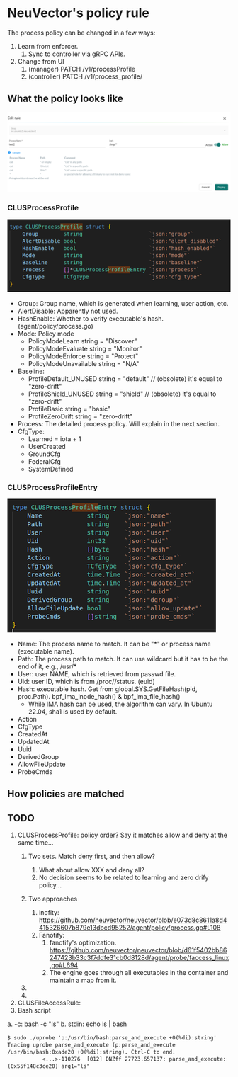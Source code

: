 # NeuVector's policy rule

The process policy can be changed in a few ways:

1. Learn from enforcer.
   1. Sync to controller via gRPC APIs.
2. Change from UI
   1. (manager) PATCH /v1/processProfile
   2. (controller) PATCH /v1/process_profile/<group name>

## What the policy looks like

![UI](image.png)

### CLUSProcessProfile

![CLUSProcessProfile](image-2.png)

- Group: Group name, which is generated when learning, user action, etc.
- AlertDisable: Apparently not used.
- HashEnable: Whether to verify executable's hash. (agent/policy/process.go)
- Mode: Policy mode
  - PolicyModeLearn       string = "Discover"
  - PolicyModeEvaluate    string = "Monitor"
  - PolicyModeEnforce     string = "Protect"
  - PolicyModeUnavailable string = "N/A"
- Baseline:
  - ProfileDefault_UNUSED string = "default" // (obsolete) it's equal to "zero-drift"
  - ProfileShield_UNUSED  string = "shield"  // (obsolete) it's equal to "zero-drift"
  - ProfileBasic          string = "basic"
  - ProfileZeroDrift      string = "zero-drift"
- Process: The detailed process policy.  Will explain in the next section.
- CfgType:
  - Learned = iota + 1
  - UserCreated
  - GroundCfg
  - FederalCfg
  - SystemDefined

### CLUSProcessProfileEntry

![CLUSProcessProfileEntry](image-1.png)

- Name:  The process name to match.  It can be "*" or process name (executable name). 
- Path:  The process path to match.  It can use wildcard but it has to be the end of it, e.g., /usr/*
- User: user NAME, which is retrieved from passwd file.  
- Uid:  user ID, which is from /proc/<pid>/status. (euid)
- Hash: executable hash.  Get from global.SYS.GetFileHash(pid, proc.Path). bpf_ima_inode_hash() & bpf_ima_file_hash()
  - While IMA hash can be used, the algorithm can vary.  In Ubuntu 22.04, sha1 is used by default.
- Action
- CfgType
- CreatedAt
- UpdatedAt
- Uuid
- DerivedGroup
- AllowFileUpdate
- ProbeCmds

## How policies are matched

## TODO

1. CLUSProcessProfile: policy order? Say it matches allow and deny at the same time...
   1. Two sets.  Match deny first, and then allow?
      1. What about allow XXX and deny all?
      2. No decision seems to be related to learning and zero drify policy...
   2. Two approaches
      1. inofity: https://github.com/neuvector/neuvector/blob/e073d8c8611a8d4415326607b879e13dbcd95252/agent/policy/process.go#L108
      2. Fanotify:
         1. fanotify's optimization.  https://github.com/neuvector/neuvector/blob/d61f5402bb86247423b33c3f7ddfe31cb0d8128d/agent/probe/faccess_linux.go#L694
         2. The engine goes through all executables in the container and maintain a map from it.  

   3. 
   4. 
2. CLUSFileAccessRule: 
3. Bash script

  a. -c: bash -c "ls"
  b. stdin: echo ls | bash
  
```
$ sudo ./uprobe 'p:/usr/bin/bash:parse_and_execute +0(%di):string'
Tracing uprobe parse_and_execute (p:parse_and_execute /usr/bin/bash:0xade20 +0(%di):string). Ctrl-C to end.
           <...>-110276  [012] DNZff 27723.657137: parse_and_execute: (0x55f148c3ce20) arg1="ls"
```

